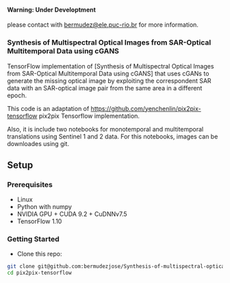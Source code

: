 #### Warning: Under Developtment
please contact with bermudez@ele.puc-rio.br for more information.

### Synthesis of Multispectral Optical Images from SAR-Optical Multitemporal Data using cGANS

TensorFlow implementation of [Synthesis of Multispectral Optical Images from SAR-Optical Multitemporal Data using cGANS] that uses cGANs to generate the missing optical image by exploiting the correspondent SAR data with an SAR-optical image pair from the same area in a different epoch.

This code is an adaptation of https://github.com/yenchenlin/pix2pix-tensorflow pix2pix Tensorflow implementation.

Also, it is include two notebooks for monotemporal and multitemporal translations using Sentinel 1 and 2 data. For this notebooks, images can be downloades using git.

## Setup

### Prerequisites
- Linux
- Python with numpy
- NVIDIA GPU + CUDA 9.2 + CuDNNv7.5
- TensorFlow 1.10

### Getting Started
- Clone this repo:
```bash
git clone git@github.com:bermudezjose/Synthesis-of-multispectral-optical-images-from-SAR-optical-multi-temporal-data-using-cGANS.git
cd pix2pix-tensorflow
